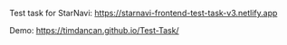 Test task for StarNavi: https://starnavi-frontend-test-task-v3.netlify.app

Demo: https://timdancan.github.io/Test-Task/
